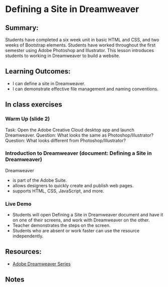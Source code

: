 # Defining a Site in Dreamweaver

## Summary:
Students have completed a six week unit in basic HTML and CSS, and two weeks of Bootstrap elements.  Students have worked throughout the first semester using Adobe Photoshop and Illustrator.  This lesson introduces students to working in Dreamweaver to build a website. 

## Learning Outcomes:
* I can define a site in Dreamweaver.
* I can demonstrate effective file management and naming conventions.

## In class exercises
### Warm Up (slide 2)
Task:  Open the Adobe Creative Cloud desktop app and launch Dreamweaver.
Question: What looks the same as Photoshop/Illustrator?
Question: What looks different from Photoshop/Illustrator?

### Introduction to Dreamweaver (document: Defining a Site in Dreamweaver)
Dreamweaver 
- is part of the Adobe Suite. 
- allows designers to quickly create and publish web pages.
- supports HTML, CSS, JavaScript, and more.



### Live Demo
- Students will open Defining a Site in Dreamweaver document and have it on one of their screens, and work with Dreamweaver on the other. 
- Teacher demonstrates the steps on the screen.
- Students who are absent or work faster can use the resource independently.


## Resources:
* [Adobe Dreamweaver Series](https://helpx.adobe.com/dreamweaver/how-to/define-a-dreamweaver-site.html?playlist=/services/playlist.helpx/products:SG_DREAMWEAVER_1_1/learn-path:get-started/set-header:ccx-designer/playlist:orientation/en_us.json&ref=helpx.adobe.com)

## Notes
  